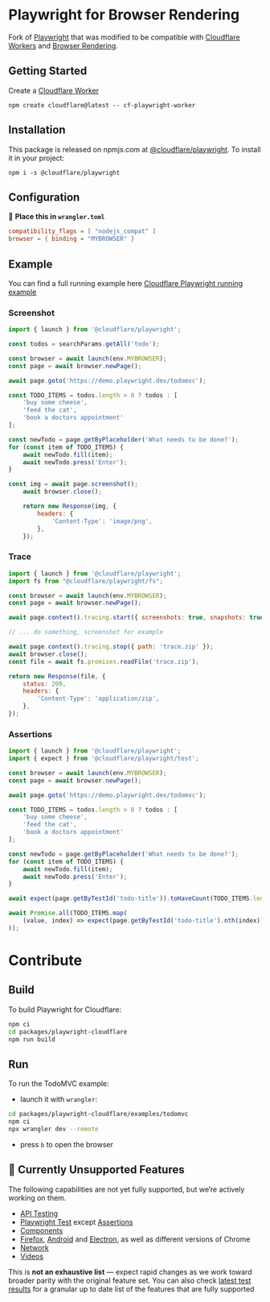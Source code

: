 # Playwright for Browser Rendering

Fork of [Playwright](https://github.com/microsoft/playwright/) that was modified to be compatible with [Cloudflare Workers](https://developers.cloudflare.com/workers/) and [Browser Rendering](https://developers.cloudflare.com/browser-rendering/).

## Getting Started

Create a [Cloudflare Worker](https://developers.cloudflare.com/workers/get-started/guide/_)

```Shell
npm create cloudflare@latest -- cf-playwright-worker
```

## Installation

This package is released on npmjs.com at [@cloudflare/playwright](https://www.npmjs.com/package/@cloudflare/playwright). To install it in your project:

```Shell
npm i -s @cloudflare/playwright
```

## Configuration

📄 **Place this in `wrangler.toml`**

```toml
compatibility_flags = [ "nodejs_compat" ]
browser = { binding = "MYBROWSER" }
```

## Example

You can find a full running example here [Cloudflare Playwright running example](https://github.com/cloudflare/playwright/tree/main/packages/playwright-cloudflare/examples/todomvc)

### Screenshot

```js
import { launch } from '@cloudflare/playwright';

const todos = searchParams.getAll('todo');

const browser = await launch(env.MYBROWSER);
const page = await browser.newPage();

await page.goto('https://demo.playwright.dev/todomvc');

const TODO_ITEMS = todos.length > 0 ? todos : [
    'buy some cheese',
    'feed the cat',
    'book a doctors appointment'
];

const newTodo = page.getByPlaceholder('What needs to be done?');
for (const item of TODO_ITEMS) {
    await newTodo.fill(item);
    await newTodo.press('Enter');
}

const img = await page.screenshot();
    await browser.close();

    return new Response(img, {
        headers: {
            'Content-Type': 'image/png',
        },
    });
```

### Trace

```js
import { launch } from '@cloudflare/playwright';
import fs from "@cloudflare/playwright/fs";

const browser = await launch(env.MYBROWSER);
const page = await browser.newPage();

await page.context().tracing.start({ screenshots: true, snapshots: true });

// ... do something, screenshot for example

await page.context().tracing.stop({ path: 'trace.zip' });
await browser.close();
const file = await fs.promises.readFile('trace.zip');

return new Response(file, {
    status: 200,
    headers: {
        'Content-Type': 'application/zip',
    },
});
```

### Assertions

```js
import { launch } from '@cloudflare/playwright';
import { expect } from '@cloudflare/playwright/test';

const browser = await launch(env.MYBROWSER);
const page = await browser.newPage();

await page.goto('https://demo.playwright.dev/todomvc');

const TODO_ITEMS = todos.length > 0 ? todos : [
    'buy some cheese',
    'feed the cat',
    'book a doctors appointment'
];

const newTodo = page.getByPlaceholder('What needs to be done?');
for (const item of TODO_ITEMS) {
    await newTodo.fill(item);
    await newTodo.press('Enter');
}

await expect(page.getByTestId('todo-title')).toHaveCount(TODO_ITEMS.length);

await Promise.all(TODO_ITEMS.map(
    (value, index) => expect(page.getByTestId('todo-title').nth(index)).toHaveText(value)
));
```

# Contribute

## Build

To build Playwright for Cloudflare:

```sh
npm ci
cd packages/playwright-cloudflare
npm run build
```

## Run

To run the TodoMVC example:

- launch it with `wrangler`:

```sh
cd packages/playwright-cloudflare/examples/todomvc
npm ci
npx wrangler dev --remote
```

- press `b` to open the browser

## 🚧 Currently Unsupported Features

The following capabilities are not yet fully supported, but we’re actively working on them.

- [API Testing](https://playwright.dev/docs/api-testing)
- [Playwright Test](https://playwright.dev/docs/test-configuration) except [Assertions](https://playwright.dev/docs/test-assertions)
- [Components](https://playwright.dev/docs/test-components)
- [Firefox](https://playwright.dev/docs/api/class-playwright#playwright-firefox), [Android](https://playwright.dev/docs/api/class-android) and [Electron](https://playwright.dev/docs/api/class-electron), as well as different versions of Chrome
- [Network](https://playwright.dev/docs/next/network#network)
- [Videos](https://playwright.dev/docs/next/videos)

This is **not an exhaustive list** — expect rapid changes as we work toward broader parity with the original feature set. You can also check [latest test results](https://playwright-full-test-report.pages.dev/) for a granular up to date list of the features that are fully supported
